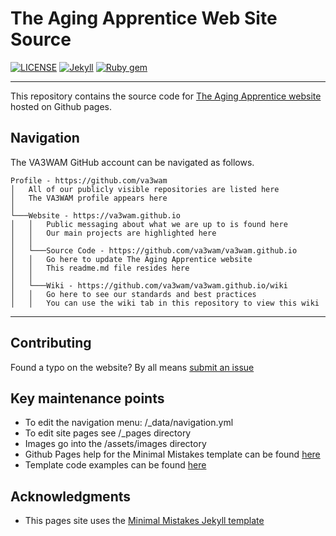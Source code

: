 # The Aging Apprentice Web Site Source

[![LICENSE](https://img.shields.io/badge/license-MIT-lightgrey.svg)](https://raw.githubusercontent.com/mmistakes/minimal-mistakes/master/LICENSE)
[![Jekyll](https://img.shields.io/badge/jekyll-%3E%3D%203.7-blue.svg)](https://jekyllrb.com/)
[![Ruby gem](https://img.shields.io/gem/v/minimal-mistakes-jekyll.svg)](https://rubygems.org/gems/minimal-mistakes-jekyll)

---

This repository contains the source code for [The Aging Apprentice website](https://va3wam.github.io/) hosted on Github pages. 

## Navigation
The VA3WAM GitHub account can be navigated as follows.

```
Profile - https://github.com/va3wam
│   All of our publicly visible repositories are listed here
│   The VA3WAM profile appears here 
│
└───Website - https://va3wam.github.io
│   │   Public messaging about what we are up to is found here
│   │   Our main projects are highlighted here
│   │
│   └───Source Code - https://github.com/va3wam/va3wam.github.io 
│   │   Go here to update The Aging Apprentice website
│   │   This readme.md file resides here
│   │
│   └───Wiki - https://github.com/va3wam/va3wam.github.io/wiki
│   │   Go here to see our standards and best practices
│   │   You can use the wiki tab in this repository to view this wiki
```

---

## Contributing

Found a typo on the website? By all means [submit an issue](https://github.com/va3wam/va3wam.github.io/issues/new)

## Key maintenance points

* To edit the navigation menu: /_data/navigation.yml
* To edit site pages see /_pages directory
* Images go into the /assets/images directory 
* Github Pages help for the Minimal Mistakes template can be found [here](https://mmistakes.github.io/minimal-mistakes/docs/pages/)
* Template code examples can be found [here](https://github.com/mmistakes/minimal-mistakes)

## Acknowledgments

* This pages site uses the [Minimal Mistakes Jekyll template](https://github.com/mmistakes/minimal-mistakes)
